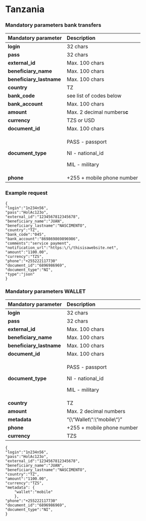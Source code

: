 # Tanzania

### Mandatory parameters bank transfers 

<table>
  <thead>
    <tr>
      <th style="text-align:left"><b>Mandatory parameter</b>
      </th>
      <th style="text-align:left"><b>Description</b>
      </th>
    </tr>
  </thead>
  <tbody>
    <tr>
      <td style="text-align:left"><b>login</b>
      </td>
      <td style="text-align:left">32 chars</td>
    </tr>
    <tr>
      <td style="text-align:left"><b>pass</b>
      </td>
      <td style="text-align:left">32 chars</td>
    </tr>
    <tr>
      <td style="text-align:left"><b>external_id</b>
      </td>
      <td style="text-align:left">Max. 100 chars</td>
    </tr>
    <tr>
      <td style="text-align:left"><b>beneficiary_name</b>
      </td>
      <td style="text-align:left">Max. 100 chars</td>
    </tr>
    <tr>
      <td style="text-align:left"><b>beneficiary_lastname</b>
      </td>
      <td style="text-align:left">Max. 100 chars</td>
    </tr>
    <tr>
      <td style="text-align:left"><b>country</b>
      </td>
      <td style="text-align:left">TZ</td>
    </tr>
    <tr>
      <td style="text-align:left"><b>bank_code</b>
      </td>
      <td style="text-align:left">see list of codes below</td>
    </tr>
    <tr>
      <td style="text-align:left"><b>bank_account</b>
      </td>
      <td style="text-align:left">Max. 100 chars</td>
    </tr>
    <tr>
      <td style="text-align:left"><b>amount</b>
      </td>
      <td style="text-align:left">Max. 2 decimal numbers<b>c</b>
      </td>
    </tr>
    <tr>
      <td style="text-align:left"><b>currency</b>
      </td>
      <td style="text-align:left">TZS or USD</td>
    </tr>
    <tr>
      <td style="text-align:left"><b>document_id</b>
      </td>
      <td style="text-align:left">Max. 100 chars</td>
    </tr>
    <tr>
      <td style="text-align:left"><b>document_type</b>
      </td>
      <td style="text-align:left">
        <p>PASS - passport</p>
        <p>NI - national_id</p>
        <p>MIL - military</p>
      </td>
    </tr>
    <tr>
      <td style="text-align:left"><b>phone</b>
      </td>
      <td style="text-align:left">+255 + mobile phone number</td>
    </tr>
  </tbody>
</table>

### Example request

```text
{
"login":"1n234n56",
"pass":"HolAc123o",
"external_id":"1234567812345678",
"beneficiary_name":"JUAN",
"beneficiary_lastname":"NASCIMENTO",
"country":"TZ",
"bank_code":"045",
"bank_account":"869869869896986",
"comments":"service payment",
"notification_url":"https:\/\/thisisawebsite.net",
"amount":"1100.00",
"currency":"TZS",
"phone":"+255222117730"
"document_id":"6896986969",
"document_type":"NI",
"type":"json"
}
```

### Mandatory parameters WALLET

<table>
  <thead>
    <tr>
      <th style="text-align:left"><b>Mandatory parameter</b>
      </th>
      <th style="text-align:left"><b>Description</b>
      </th>
    </tr>
  </thead>
  <tbody>
    <tr>
      <td style="text-align:left"><b>login</b>
      </td>
      <td style="text-align:left">32 chars</td>
    </tr>
    <tr>
      <td style="text-align:left"><b>pass</b>
      </td>
      <td style="text-align:left">32 chars</td>
    </tr>
    <tr>
      <td style="text-align:left"><b>external_id</b>
      </td>
      <td style="text-align:left">Max. 100 chars</td>
    </tr>
    <tr>
      <td style="text-align:left"><b>beneficiary_name</b>
      </td>
      <td style="text-align:left">Max. 100 chars</td>
    </tr>
    <tr>
      <td style="text-align:left"><b>beneficiary_lastname</b>
      </td>
      <td style="text-align:left">Max. 100 chars</td>
    </tr>
    <tr>
      <td style="text-align:left"><b>document_id</b>
      </td>
      <td style="text-align:left">Max. 100 chars</td>
    </tr>
    <tr>
      <td style="text-align:left"><b>document_type</b>
      </td>
      <td style="text-align:left">
        <p>PASS - passport</p>
        <p>NI - national_id</p>
        <p>MIL - military</p>
      </td>
    </tr>
    <tr>
      <td style="text-align:left"><b>country</b>
      </td>
      <td style="text-align:left">TZ</td>
    </tr>
    <tr>
      <td style="text-align:left"><b>amount</b>
      </td>
      <td style="text-align:left">Max. 2 decimal numbers</td>
    </tr>
    <tr>
      <td style="text-align:left"><b>metadata</b>
      </td>
      <td style="text-align:left">&#x201C;{\&#x201C;Wallet\&#x201C;:\&#x201C;mobile\&#x201C;}&#x201D;</td>
    </tr>
    <tr>
      <td style="text-align:left"><b>phone</b>
      </td>
      <td style="text-align:left">+255 + mobile phone number</td>
    </tr>
    <tr>
      <td style="text-align:left"><b>currency</b>
      </td>
      <td style="text-align:left">TZS</td>
    </tr>
  </tbody>
</table>

```text
{
"login":"1n234n56",
"pass":"HolAc123o",
"external_id":"1234567812345678",
"beneficiary_name":"JUAN",
"beneficiary_lastname":"NASCIMENTO",
"country":"TZ",
"amount":"1100.00",
"currency":"TZS",
"metadata": {
    "wallet":"mobile"
    },
"phone":"+255222117730"
"document_id":"6896986969",
"document_type":"NI",
}
```

### 

